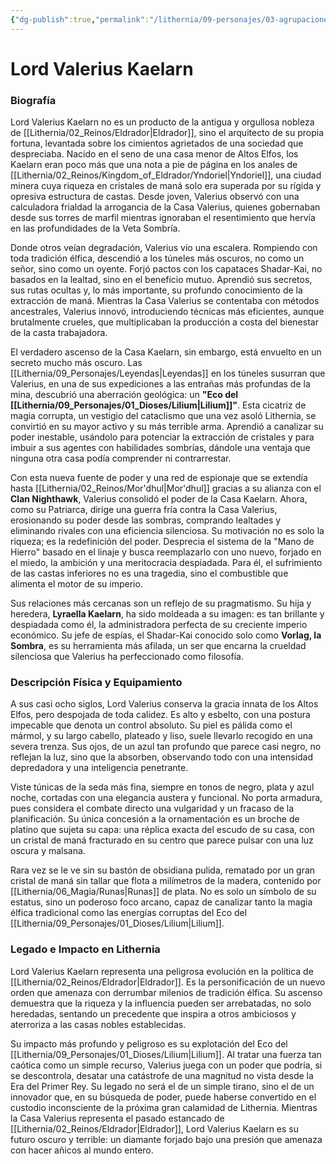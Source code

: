 ```yaml
---
{"dg-publish":true,"permalink":"/lithernia/09-personajes/03-agrupaciones/casa-kaelarn/lord-valerius-kaelarn/","tags":["[lithernia","personajes","Casa Noble","Eldrador","Yndoriel"]}
---
```


# Lord Valerius Kaelarn

### Biografía

Lord Valerius Kaelarn no es un producto de la antigua y orgullosa nobleza de [[Lithernia/02_Reinos/Eldrador\|Eldrador]], sino el arquitecto de su propia fortuna, levantada sobre los cimientos agrietados de una sociedad que despreciaba. Nacido en el seno de una casa menor de Altos Elfos, los Kaelarn eran poco más que una nota a pie de página en los anales de [[Lithernia/02_Reinos/Kingdom_of_Eldrador/Yndoriel\|Yndoriel]], una ciudad minera cuya riqueza en cristales de maná solo era superada por su rígida y opresiva estructura de castas. Desde joven, Valerius observó con una calculadora frialdad la arrogancia de la Casa Valerius, quienes gobernaban desde sus torres de marfil mientras ignoraban el resentimiento que hervía en las profundidades de la Veta Sombría.

Donde otros veían degradación, Valerius vio una escalera. Rompiendo con toda tradición élfica, descendió a los túneles más oscuros, no como un señor, sino como un oyente. Forjó pactos con los capataces Shadar-Kai, no basados en la lealtad, sino en el beneficio mutuo. Aprendió sus secretos, sus rutas ocultas y, lo más importante, su profundo conocimiento de la extracción de maná. Mientras la Casa Valerius se contentaba con métodos ancestrales, Valerius innovó, introduciendo técnicas más eficientes, aunque brutalmente crueles, que multiplicaban la producción a costa del bienestar de la casta trabajadora.

El verdadero ascenso de la Casa Kaelarn, sin embargo, está envuelto en un secreto mucho más oscuro. Las [[Lithernia/09_Personajes/Leyendas\|Leyendas]] en los túneles susurran que Valerius, en una de sus expediciones a las entrañas más profundas de la mina, descubrió una aberración geológica: un **"Eco del [[Lithernia/09_Personajes/01_Dioses/Lilium\|Lilium]]"**. Esta cicatriz de magia corrupta, un vestigio del cataclismo que una vez asoló Lithernia, se convirtió en su mayor activo y su más terrible arma. Aprendió a canalizar su poder inestable, usándolo para potenciar la extracción de cristales y para imbuir a sus agentes con habilidades sombrías, dándole una ventaja que ninguna otra casa podía comprender ni contrarrestar.

Con esta nueva fuente de poder y una red de espionaje que se extendía hasta [[Lithernia/02_Reinos/Mor'dhul\|Mor'dhul]] gracias a su alianza con el **Clan Nighthawk**, Valerius consolidó el poder de la Casa Kaelarn. Ahora, como su Patriarca, dirige una guerra fría contra la Casa Valerius, erosionando su poder desde las sombras, comprando lealtades y eliminando rivales con una eficiencia silenciosa. Su motivación no es solo la riqueza; es la redefinición del poder. Desprecia el sistema de la "Mano de Hierro" basado en el linaje y busca reemplazarlo con uno nuevo, forjado en el miedo, la ambición y una meritocracia despiadada. Para él, el sufrimiento de las castas inferiores no es una tragedia, sino el combustible que alimenta el motor de su imperio.

Sus relaciones más cercanas son un reflejo de su pragmatismo. Su hija y heredera, **Lyraella Kaelarn**, ha sido moldeada a su imagen: es tan brillante y despiadada como él, la administradora perfecta de su creciente imperio económico. Su jefe de espías, el Shadar-Kai conocido solo como **Vorlag, la Sombra**, es su herramienta más afilada, un ser que encarna la crueldad silenciosa que Valerius ha perfeccionado como filosofía.

### Descripción Física y Equipamiento

A sus casi ocho siglos, Lord Valerius conserva la gracia innata de los Altos Elfos, pero despojada de toda calidez. Es alto y esbelto, con una postura impecable que denota un control absoluto. Su piel es pálida como el mármol, y su largo cabello, plateado y liso, suele llevarlo recogido en una severa trenza. Sus ojos, de un azul tan profundo que parece casi negro, no reflejan la luz, sino que la absorben, observando todo con una intensidad depredadora y una inteligencia penetrante.

Viste túnicas de la seda más fina, siempre en tonos de negro, plata y azul noche, cortadas con una elegancia austera y funcional. No porta armadura, pues considera el combate directo una vulgaridad y un fracaso de la planificación. Su única concesión a la ornamentación es un broche de platino que sujeta su capa: una réplica exacta del escudo de su casa, con un cristal de maná fracturado en su centro que parece pulsar con una luz oscura y malsana.

Rara vez se le ve sin su bastón de obsidiana pulida, rematado por un gran cristal de maná sin tallar que flota a milímetros de la madera, contenido por [[Lithernia/06_Magia/Runas\|Runas]] de plata. No es solo un símbolo de su estatus, sino un poderoso foco arcano, capaz de canalizar tanto la magia élfica tradicional como las energías corruptas del Eco del [[Lithernia/09_Personajes/01_Dioses/Lilium\|Lilium]].

### Legado e Impacto en Lithernia

Lord Valerius Kaelarn representa una peligrosa evolución en la política de [[Lithernia/02_Reinos/Eldrador\|Eldrador]]. Es la personificación de un nuevo orden que amenaza con derrumbar milenios de tradición élfica. Su ascenso demuestra que la riqueza y la influencia pueden ser arrebatadas, no solo heredadas, sentando un precedente que inspira a otros ambiciosos y aterroriza a las casas nobles establecidas.

Su impacto más profundo y peligroso es su explotación del Eco del [[Lithernia/09_Personajes/01_Dioses/Lilium\|Lilium]]. Al tratar una fuerza tan caótica como un simple recurso, Valerius juega con un poder que podría, si se descontrola, desatar una catástrofe de una magnitud no vista desde la Era del Primer Rey. Su legado no será el de un simple tirano, sino el de un innovador que, en su búsqueda de poder, puede haberse convertido en el custodio inconsciente de la próxima gran calamidad de Lithernia. Mientras la Casa Valerius representa el pasado estancado de [[Lithernia/02_Reinos/Eldrador\|Eldrador]], Lord Valerius Kaelarn es su futuro oscuro y terrible: un diamante forjado bajo una presión que amenaza con hacer añicos al mundo entero.

